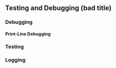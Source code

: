 ## Testing and Debugging (bad title)

### Debugging
#### Print-Line Debugging
### Testing
### Logging

